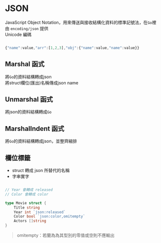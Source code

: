 # JSON

JavaScript Object Notation，用來傳送與接收結構化資料的標準記號法，在`Go`裡由 `encoding/json` 提供
<br>
Unicode 編碼
<br>

```javascript

{"name":value,"arr":[1,2,3],"obj":{"name":value,"name":value}}

```

## Marshal 函式

將`Go`的資料結構轉成json<br>
將struct欄位(匯出)名稱傳成json name

## Unmarshal 函式

將json的資料結構轉成`Go`

## MarshalIndent 函式

將`Go`的資料結構轉成json，並整齊縮排

## 欄位標籤

* struct 轉成 json 所替代的名稱
* 字串實字

```go

// Year 會轉成 released
// Color 會轉成 color

type Movie struct {
    Title string 
    Year int `json:released`
    Color bool `json:color,omitempty`
    Actors []string
}

```

> omitempty：若蘭為為其型別的零值或空則不應輸出
